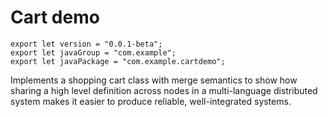 # Cart demo

    export let version = "0.0.1-beta";
    export let javaGroup = "com.example";
    export let javaPackage = "com.example.cartdemo";

Implements a shopping cart class with merge semantics to show how
sharing a high level definition across nodes in a multi-language
distributed system makes it easier to produce reliable,
well-integrated systems.
